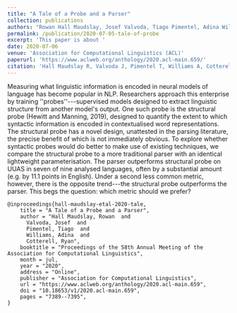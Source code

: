 ```yaml
---
title: "A Tale of a Probe and a Parser"
collection: publications
authors: "Rowan Hall Maudslay, Josef Valvoda, Tiago Pimentel, Adina Williams, and Ryan Cotterell"
permalink: /publication/2020-07-05-tale-of-probe
excerpt: 'This paper is about '
date: 2020-07-06
venue: 'Association for Computational Linguistics (ACL)'
paperurl: 'https://www.aclweb.org/anthology/2020.acl-main.659/'
citation: 'Hall Maudslay R, Valvoda J, Pimentel T, Williams A, Cotterell R. A Tale of a Probe and a Parser. In: Proceedings of the 58th Annual Meeting of the Association for Computational Linguistics, 2020 Jul (pp. 7389-7395).'
---
```


Measuring what linguistic information is encoded in neural models of language has become popular in NLP. Researchers approach this enterprise by training ''probes''---supervised models designed to extract linguistic structure from another model's output. One such probe is the structural probe (Hewitt and Manning, 2019), designed to quantify the extent to which syntactic information is encoded in contextualised word representations. The structural probe has a novel design, unattested in the parsing literature, the precise benefit of which is not immediately obvious. To explore whether syntactic probes would do better to make use of existing techniques, we compare the structural probe to a more traditional parser with an identical lightweight parameterisation. The parser outperforms structural probe on UUAS in seven of nine analysed languages, often by a substantial amount (e.g. by 11.1 points in English). Under a second less common metric, however, there is the opposite trend---the structural probe outperforms the parser. This begs the question: which metric should we prefer?

```
@inproceedings{hall-maudslay-etal-2020-tale,
    title = "A Tale of a Probe and a Parser",
    author = "Hall Maudslay, Rowan  and
      Valvoda, Josef  and
      Pimentel, Tiago  and
      Williams, Adina  and
      Cotterell, Ryan",
    booktitle = "Proceedings of the 58th Annual Meeting of the Association for Computational Linguistics",
    month = jul,
    year = "2020",
    address = "Online",
    publisher = "Association for Computational Linguistics",
    url = "https://www.aclweb.org/anthology/2020.acl-main.659",
    doi = "10.18653/v1/2020.acl-main.659",
    pages = "7389--7395",
}
```
